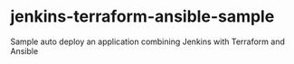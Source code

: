 # jenkins-terraform-ansible-sample
Sample auto deploy an application combining Jenkins with Terraform and Ansible
